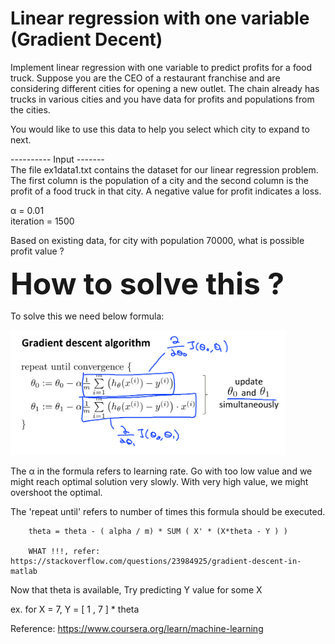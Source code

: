 # Linear regression with one variable (Gradient Decent)


Implement linear regression with one variable to predict profits for a food truck.
Suppose you are the CEO of a restaurant franchise and are considering different cities for opening a new outlet.
The chain already has trucks in various cities and you have data for profits and populations from the cities.

You would like to use this data to help you select which city to expand to next.

---------- Input -------<br>
The file ex1data1.txt contains the dataset for our linear regression problem.
The first column is the population of a city and the second column is the profit of a food truck in that city.
A negative value for profit indicates a loss.

α = 0.01<br>
iteration = 1500

Based on existing data, for city with population 70000, what is possible profit value ?


<b><font size=11>How to solve this ?</font></b>

To solve this we need below formula:

<img src='Gradient%20Descent%20Algo.png' height=200>

The α in the formula refers to learning rate. Go with too low value and we might reach optimal solution very slowly. With very high value, we might overshoot the optimal.

The 'repeat until' refers to number of times this formula should be executed.

        theta = theta - ( alpha / m) * SUM ( X' * (X*theta - Y ) )    
        
        WHAT !!!, refer: https://stackoverflow.com/questions/23984925/gradient-descent-in-matlab     


Now that theta is available, Try predicting Y value for some X

ex. for X = 7,   Y = [ 1 , 7 ] * theta


Reference:  https://www.coursera.org/learn/machine-learning
